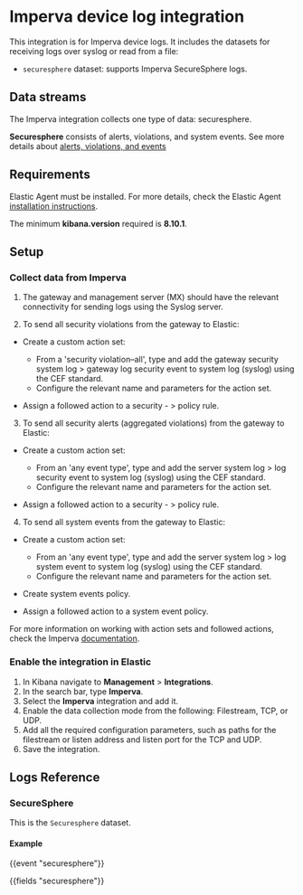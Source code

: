 # Imperva device log integration

This integration is for Imperva device logs. It includes the
datasets for receiving logs over syslog or read from a file:
- `securesphere` dataset: supports Imperva SecureSphere logs.

## Data streams

The Imperva integration collects one type of data: securesphere.

**Securesphere** consists of alerts, violations, and system events. See more details about [alerts, violations, and events](https://docs.imperva.com/bundle/v14.7-web-application-firewall-user-guide/page/1024.htm)

## Requirements

Elastic Agent must be installed. For more details, check the Elastic Agent [installation instructions](docs-content://reference/fleet/install-elastic-agents.md).

The minimum **kibana.version** required is **8.10.1**.

## Setup

### Collect data from Imperva

1. The gateway and management server (MX) should have the relevant connectivity for sending logs using the Syslog server.

2. To send all security violations from the gateway to Elastic:

- Create a custom action set:

  - From a 'security violation–all', type and add the gateway security system log > gateway log security event to system log (syslog) using the CEF standard.
  - Configure the relevant name and parameters for the action set.

- Assign a followed action to a security - > policy rule.

3. To send all security alerts (aggregated violations) from the gateway to Elastic:

- Create a custom action set:

  - From an 'any event type', type and add the server system log > log security event to system log (syslog) using the CEF standard.
  - Configure the relevant name and parameters for the action set.

- Assign a followed action to a security - > policy rule.

4. To send all system events from the gateway to Elastic:

- Create a custom action set:

   - From an 'any event type', type and add the server system log > log system event to system log (syslog) using the CEF standard.
   - Configure the relevant name and parameters for the action set.

- Create system events policy.
- Assign a followed action to a system event policy.

For more information on working with action sets and followed actions, check the Imperva [documentation](https://docs.imperva.com/bundle/v15.0-waf-management-server-manager-user-guide/page/Working_with_Action_Sets_and_Followed_Actions.htm).

### Enable the integration in Elastic

1. In Kibana navigate to **Management** > **Integrations**.
2. In the search bar, type **Imperva**.
3. Select the **Imperva** integration and add it.
4. Enable the data collection mode from the following: Filestream, TCP, or UDP.
5. Add all the required configuration parameters, such as paths for the filestream or listen address and listen port for the TCP and UDP.
6. Save the integration.

## Logs Reference

### SecureSphere

This is the `Securesphere` dataset.

#### Example

{{event "securesphere"}}

{{fields "securesphere"}}